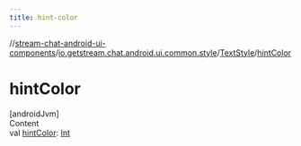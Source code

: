 ```yaml
---
title: hint-color
---
```

//[stream-chat-android-ui-components](../../../index.md)/[io.getstream.chat.android.ui.common.style](../index.md)/[TextStyle](index.md)/[hintColor](hintColor.md)



# hintColor  
[androidJvm]  
Content  
val [hintColor](hintColor.md): [Int](https://kotlinlang.org/api/latest/jvm/stdlib/kotlin/-int/index.html)  



